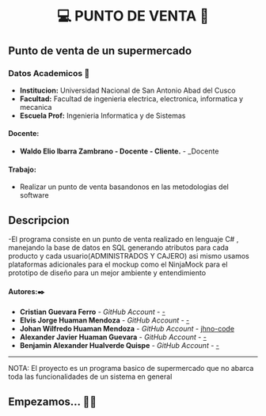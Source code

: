 # **<center> 💻 PUNTO DE VENTA 🛒 </center>**

## Punto de venta de un supermercado

### Datos Academicos 📖

- **Institucion:** Universidad Nacional de San Antonio Abad del Cusco
- **Facultad:** Facultad de ingenieria electrica, electronica, informatica y mecanica
- **Escuela Prof:** Ingenieria Informatica y de Sistemas

#### Docente:

- **Waldo Elio Ibarra Zambrano - Docente - Cliente.** - _Docente

#### Trabajo:

- Realizar un punto de venta basandonos en las metodologias del software

## Descripcion
-El programa consiste en un punto de venta realizado en lenguaje C# , manejando la base de datos en SQL generando atributos para cada producto y cada usuario(ADMINISTRADOS Y CAJERO) asi mismo usamos plataformas adicionales para el mockup como el NinjaMock para el prototipo de diseño para un mejor ambiente y entendimiento

#### Autores:✒️

- **Cristian Guevara Ferro** - _GitHub Account_ - [-](https://github.com/-)
- **Elvis Jorge Huaman Mendoza** - _GitHub Account_ - [-](https://github.com/-)
- **Johan Wilfredo Huaman Mendoza** - _GitHub Account_ - [jhno-code](https://github.com/jhno-code)
- **Alexander Javier Huaman Guevara** - _GitHub Account_ - [-](https://github.com/-)
- **Benjamin Alexander Hualverde Quispe** - _GitHub Account_ - [-](https://github.com/-)



---

NOTA: El proyecto es un programa basico de supermercado que no abarca toda las funcionalidades de un sistema en general 

## Empezamos... 🛒🛒


